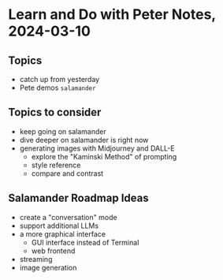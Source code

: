 # Learn and Do with Peter Notes, 2024-03-10

## Topics

- catch up from yesterday
- Pete demos `salamander`

## Topics to consider

- keep going on salamander
- dive deeper on salamander is right now
- generating images with Midjourney and DALL-E
    - explore the "Kaminski Method" of prompting
    - style reference
    - compare and contrast

## Salamander Roadmap Ideas

- create a "conversation" mode
- support additional LLMs
- a more graphical interface
    - GUI interface instead of Terminal
    - web frontend
- streaming
- image generation



